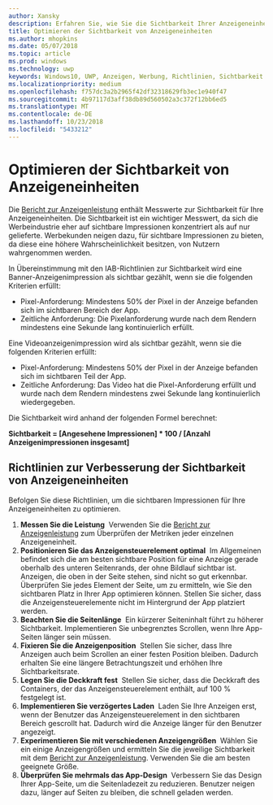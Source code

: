 ```yaml
---
author: Xansky
description: Erfahren Sie, wie Sie die Sichtbarkeit Ihrer Anzeigeneinheiten verbessern können.
title: Optimieren der Sichtbarkeit von Anzeigeneinheiten
ms.author: mhopkins
ms.date: 05/07/2018
ms.topic: article
ms.prod: windows
ms.technology: uwp
keywords: Windows10, UWP, Anzeigen, Werbung, Richtlinien, Sichtbarkeit
ms.localizationpriority: medium
ms.openlocfilehash: f757dc3a2b2965f42df32318629fb3ec1e940f47
ms.sourcegitcommit: 4b97117d3aff38db89d560502a3c372f12bb6ed5
ms.translationtype: MT
ms.contentlocale: de-DE
ms.lasthandoff: 10/23/2018
ms.locfileid: "5433212"
---
```

# <a name="optimize-the-viewability-of-your-ad-units"></a>Optimieren der Sichtbarkeit von Anzeigeneinheiten

Die [Bericht zur Anzeigenleistung](../publish/advertising-performance-report.md) enthält Messwerte zur Sichtbarkeit für Ihre Anzeigeneinheiten. Die Sichtbarkeit ist ein wichtiger Messwert, da sich die Werbeindustrie eher auf sichtbare Impressionen konzentriert als auf nur gelieferte. Werbekunden neigen dazu, für sichtbare Impressionen zu bieten, da diese eine höhere Wahrscheinlichkeit besitzen, von Nutzern wahrgenommen werden.  

In Übereinstimmung mit den IAB-Richtlinien zur Sichtbarkeit wird eine Banner-Anzeigenimpression als sichtbar gezählt, wenn sie die folgenden Kriterien erfüllt:

* Pixel-Anforderung: Mindestens 50% der Pixel in der Anzeige befanden sich im sichtbaren Bereich der App.
* Zeitliche Anforderung: Die Pixelanforderung wurde nach dem Rendern mindestens eine Sekunde lang kontinuierlich erfüllt.

Eine Videoanzeigenimpression wird als sichtbar gezählt, wenn sie die folgenden Kriterien erfüllt:

* Pixel-Anforderung: Mindestens 50% der Pixel in der Anzeige befanden sich im sichtbaren Teil der App.
* Zeitliche Anforderung: Das Video hat die Pixel-Anforderung erfüllt und wurde nach dem Rendern mindestens zwei Sekunde lang kontinuierlich wiedergegeben.

Die Sichtbarkeit wird anhand der folgenden Formel berechnet:

**Sichtbarkeit = [Angesehene Impressionen] * 100 / [Anzahl Anzeigenimpressionen insgesamt]**

## <a name="guidelines-to-improve-ad-unit-viewability"></a>Richtlinien zur Verbesserung der Sichtbarkeit von Anzeigeneinheiten

Befolgen Sie diese Richtlinien, um die sichtbaren Impressionen für Ihre Anzeigeneinheiten zu optimieren.

1. **Messen Sie die Leistung**&nbsp;&nbsp;Verwenden Sie die [Bericht zur Anzeigenleistung](../publish/advertising-performance-report.md) zum Überprüfen der Metriken jeder einzelnen Anzeigeneinheit.
2.  **Positionieren Sie das Anzeigensteuerelement optimal**&nbsp;&nbsp;Im Allgemeinen befindet sich die am besten sichtbare Position für eine Anzeige gerade oberhalb des unteren Seitenrands, der ohne Bildlauf sichtbar ist. Anzeigen, die oben in der Seite stehen, sind nicht so gut erkennbar. Überprüfen Sie jedes Element der Seite, um zu ermitteln, wie Sie den sichtbaren Platz in Ihrer App optimieren können. Stellen Sie sicher, dass die Anzeigensteuerelemente nicht im Hintergrund der App platziert werden.
3.  **Beachten Sie die Seitenlänge**&nbsp;&nbsp;Ein kürzerer Seiteninhalt führt zu höherer Sichtbarkeit. Implementieren Sie unbegrenztes Scrollen, wenn Ihre App-Seiten länger sein müssen.
4.  **Fixieren Sie die Anzeigenposition**&nbsp;&nbsp;Stellen Sie sicher, dass Ihre Anzeigen auch beim Scrollen an einer festen Position bleiben. Dadurch erhalten Sie eine längere Betrachtungszeit und erhöhen Ihre Sichtbarkeitsrate.
5.  **Legen Sie die Deckkraft fest**&nbsp;&nbsp;Stellen Sie sicher, dass die Deckkraft des Containers, der das Anzeigensteuerelement enthält, auf 100 % festgelegt ist.
6.  **Implementieren Sie verzögertes Laden**&nbsp;&nbsp;Laden Sie Ihre Anzeigen erst, wenn der Benutzer das Anzeigensteuerelement in den sichtbaren Bereich gescrollt hat. Dadurch wird die Anzeige länger für den Benutzer angezeigt.
7.  **Experimentieren Sie mit verschiedenen Anzeigengrößen**&nbsp;&nbsp;Wählen Sie ein einige Anzeigengrößen und ermitteln Sie die jeweilige Sichtbarkeit mit dem [Bericht zur Anzeigenleistung](../publish/advertising-performance-report.md). Verwenden Sie die am besten geeignete Größe.
8.  **Überprüfen Sie mehrmals das App-Design**&nbsp;&nbsp;Verbessern Sie das Design Ihrer App-Seite, um die Seitenladezeit zu reduzieren. Benutzer neigen dazu, länger auf Seiten zu bleiben, die schnell geladen werden.
